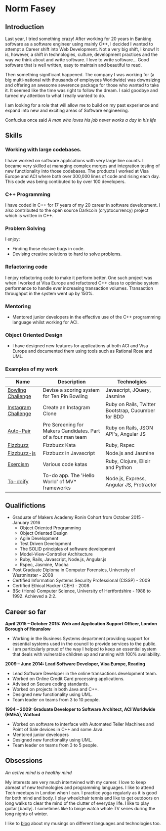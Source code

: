 # Norm Fasey

## Introduction

Last year, I tried something crazy! After working for 20 years in Banking software as a software engineer using mainly C++, I decided I wanted to attempt a Career shift into Web Development. Not a very big shift, I know! It is, however, a shift in technologies, culture, development practices and the way we think about and write software. I love to write software... Good software that is well written, easy to maintain and beautiful to read. 

Then something significant happened. The company I was working for (a big multi-national with thousands of employees Worldwide) was downsizing and offering an awesome severence package for those who wanted to take it. It seemed like the time was right to follow the dream. I said goodbye and turned my attention to what I really wanted to do. 

I am looking for a role that will allow me to build on my past experience and expand into new and exciting areas of Software engineering.

Confucius once said *A man who loves his job never works a day in his life* 

## Skills

### Working with large codebases.

I have worked on software applications with very large line counts. I became very skilled at managing complex merges and integration testing of new functionality into those codebases. The products I worked at Visa Europe and ACI where both over 300,000 lines of code and rising each day. This code was being contibuted to by over 100 developers.

### C++ Programming

I have coded in C++ for 17 years of my 20 career in software development. I also contributed to the open source Darkcoin (cryptocurrency) project which is written in C++.

### Problem Solving

I enjoy: 

* Finding those elusive bugs in code. 
* Devising creative solutions to hard to solve problems. 

### Refactoring code

I enjoy refactoring code to make it perform better. One such project was when I worked at Visa Europe and refactored C++ class to optimise system performance to handle ever increasing transaction volumes. Transaction throughput in the system went up by 150%.

### Mentoring

* Mentored junior developers in the effective use of the C++ programming language whilst working for ACI. 

### Object Oriented Design

* I have designed new features for applications at both ACI and Visa Europe and documented them using tools such as Rational Rose and UML.

### Examples of my work

| Name              | Description                                 | Technolgies |
| --- | --- | --- |
| [Bowling Challenge](https://github.com/DeathRay1977/bowling-challenge) | Devise a scoring system for Ten Pin Bowling | Javascript, JQuery, Jasmine | 
| [Instagram Challenge](https://github.com/DeathRay1977/instagram-challenge) | Create an Instagram Clone | Ruby on Rails, Twitter Bootstrap, Cucumber for BDD |
| [Auto-Pair](https://github.com/DeathRay1977/Auto-pair) | Pre Screening for Makers Candidates. Part of a four man team | Ruby on Rails, JSON API's, Angular JS |
| [Fizzbuzz](https://github.com/DeathRay1977/fizzbuzz)| Fizzbuzz Kata | Ruby, Rspec |
| [Fizzbuzz-js](https://github.com/DeathRay1977/fizzbuzz-js)| Fizzbuzz in Javascript | Node.js and Jasmine |
| [Exercism](https://github.com/DeathRay1977/exercism) | Various code katas | Ruby, Clojure, Elixir and Python |
| [To-doify](https://github.com/DeathRay1977/todo_challenge) | To-do app. The 'Hello World' of MV* frameworks | Node.js, Express, Angular JS, Protractor |

## Qualifictions

* Graduate of Makers Academy Ronin Cohort from October 2015 - January 2016
   * Object Oriented Programming
   * Object Oriented Design
   * Agile Development
   * Test Driven Development 
   * The SOLID principles of software development
   * Model-View-Controller Architecture
   * Ruby, Rails, Javascript, Node.js, Angular.js
   * Rspec, Jasmine, Mocha
* Post Graduate Diploma in Computer Forensics, University of Westminster - 2008
* Certified Information Systems Security Professional (CISSP) - 2009
* Certified Ethical Hacker (CEH) - 2008
* BSc (Hons) Computer Science, University of Hertfordshire - 1988 to 1992. Achieved a 2:2.

## Career so far

**April 2015 – October 2015: Web and Application Support Officer, London Borough of Hounslow**
* Working in the Business Systems department providing support for essential systems used in the council to provide services to the public. 
* I am particularly proud of the way I helped to keep an essential system that deals with vulnerable children up and running with 100% availability.

**2009 – June 2014: Lead Software Developer, Visa Europe, Reading**
* Lead Software Developer in the online transactions development team. 
* Worked on Online Credit Card processing applications.
* Advised on Secure coding standards.
* Worked on projects in both Java and C++.
* Designed new functionality using UML.
* Team leader on teams from 3 to 10 people.


**1994 – 2009: Graduate Developer to Software Architect, ACI Worldwide (EMEA), Watford**
* Worked on software to interface with Automated Teller Machines and Point of Sale devices in C++ and some Java.
* Mentored junior developers
* Designed new functionality using UML.
* Team leader on teams from 3 to 5 people.

## Obsessions

*An active mind is a healthy mind*

My interests are very much intertwined with my career. I love to keep abreast of new technologies and programming languages. I like to attend Tech meetups in London when I can. I practice yoga regularly as it is good for both mind and body. I play wheelchair tennis and like to get outdoors on long walks to clear the mind of the clutter of everyday life. I like to play guitar [badly]. I sometimes like to binge watch whole TV series during the long nights of winter.

I like to [blog](http://deathray1977.net/thinking/) about my musings on different languages and technologies too.

